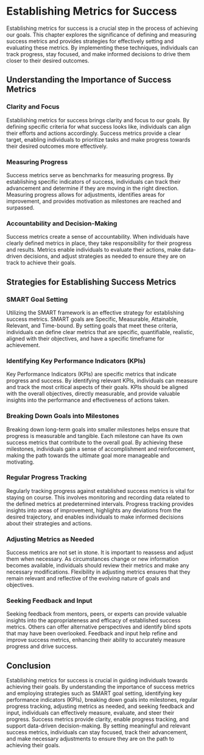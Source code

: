Establishing Metrics for Success
=========================================

Establishing metrics for success is a crucial step in the process of achieving our goals. This chapter explores the significance of defining and measuring success metrics and provides strategies for effectively setting and evaluating these metrics. By implementing these techniques, individuals can track progress, stay focused, and make informed decisions to drive them closer to their desired outcomes.

Understanding the Importance of Success Metrics
-----------------------------------------------

### Clarity and Focus

Establishing metrics for success brings clarity and focus to our goals. By defining specific criteria for what success looks like, individuals can align their efforts and actions accordingly. Success metrics provide a clear target, enabling individuals to prioritize tasks and make progress towards their desired outcomes more effectively.

### Measuring Progress

Success metrics serve as benchmarks for measuring progress. By establishing specific indicators of success, individuals can track their advancement and determine if they are moving in the right direction. Measuring progress allows for adjustments, identifies areas for improvement, and provides motivation as milestones are reached and surpassed.

### Accountability and Decision-Making

Success metrics create a sense of accountability. When individuals have clearly defined metrics in place, they take responsibility for their progress and results. Metrics enable individuals to evaluate their actions, make data-driven decisions, and adjust strategies as needed to ensure they are on track to achieve their goals.

Strategies for Establishing Success Metrics
-------------------------------------------

### SMART Goal Setting

Utilizing the SMART framework is an effective strategy for establishing success metrics. SMART goals are Specific, Measurable, Attainable, Relevant, and Time-bound. By setting goals that meet these criteria, individuals can define clear metrics that are specific, quantifiable, realistic, aligned with their objectives, and have a specific timeframe for achievement.

### Identifying Key Performance Indicators (KPIs)

Key Performance Indicators (KPIs) are specific metrics that indicate progress and success. By identifying relevant KPIs, individuals can measure and track the most critical aspects of their goals. KPIs should be aligned with the overall objectives, directly measurable, and provide valuable insights into the performance and effectiveness of actions taken.

### Breaking Down Goals into Milestones

Breaking down long-term goals into smaller milestones helps ensure that progress is measurable and tangible. Each milestone can have its own success metrics that contribute to the overall goal. By achieving these milestones, individuals gain a sense of accomplishment and reinforcement, making the path towards the ultimate goal more manageable and motivating.

### Regular Progress Tracking

Regularly tracking progress against established success metrics is vital for staying on course. This involves monitoring and recording data related to the defined metrics at predetermined intervals. Progress tracking provides insights into areas of improvement, highlights any deviations from the desired trajectory, and enables individuals to make informed decisions about their strategies and actions.

### Adjusting Metrics as Needed

Success metrics are not set in stone. It is important to reassess and adjust them when necessary. As circumstances change or new information becomes available, individuals should review their metrics and make any necessary modifications. Flexibility in adjusting metrics ensures that they remain relevant and reflective of the evolving nature of goals and objectives.

### Seeking Feedback and Input

Seeking feedback from mentors, peers, or experts can provide valuable insights into the appropriateness and efficacy of established success metrics. Others can offer alternative perspectives and identify blind spots that may have been overlooked. Feedback and input help refine and improve success metrics, enhancing their ability to accurately measure progress and drive success.

Conclusion
----------

Establishing metrics for success is crucial in guiding individuals towards achieving their goals. By understanding the importance of success metrics and employing strategies such as SMART goal setting, identifying key performance indicators (KPIs), breaking down goals into milestones, regular progress tracking, adjusting metrics as needed, and seeking feedback and input, individuals can effectively measure, evaluate, and steer their progress. Success metrics provide clarity, enable progress tracking, and support data-driven decision-making. By setting meaningful and relevant success metrics, individuals can stay focused, track their advancement, and make necessary adjustments to ensure they are on the path to achieving their goals.
